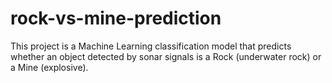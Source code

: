 # rock-vs-mine-prediction
This project is a Machine Learning classification model that predicts whether an object detected by sonar signals is a Rock (underwater rock) or a Mine (explosive).
